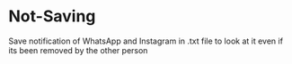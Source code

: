 # Not-Saving
Save notification of WhatsApp and Instagram in .txt file to look at it even if its been removed by the other person
